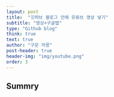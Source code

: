 ```yaml
---
layout: post
title:  "깃허브 블로그 안에 유튜브 영상 넣기"
subtitle: "영상+구글맵"
type: "Github blog"
think: true
text: true
author: "구운 자몽"
post-header: true
header-img: "img/youtube.png"
order: 3
---
```

## Summry 
